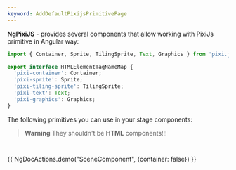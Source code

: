 ```yaml
---
keyword: AddDefaultPixijsPrimitivePage
---
```


**NgPixiJS** - provides several components that allow working with PixiJs primitive in Angular way:


```typescript
import { Container, Sprite, TilingSprite, Text, Graphics } from 'pixi.js';

export interface HTMLElementTagNameMap {
  'pixi-container': Container;
  'pixi-sprite': Sprite;
  'pixi-tiling-sprite': TilingSprite;
  'pixi-text': Text;
  'pixi-graphics': Graphics;
}
```
The following primitives you can use in your stage components:

> **Warning**
> They shouldn't be **HTML** components!!!



```typescript group="create-scene" file="../../../src/app/example-doc/stage/stage.component.ts" name="stage.component.ts"

```

```html group="create-scene" file="../../../src/app/example-doc/stage/stage.component.html" name="stage.component.html"

```

{{ NgDocActions.demo("SceneComponent", {container: false}) }}

